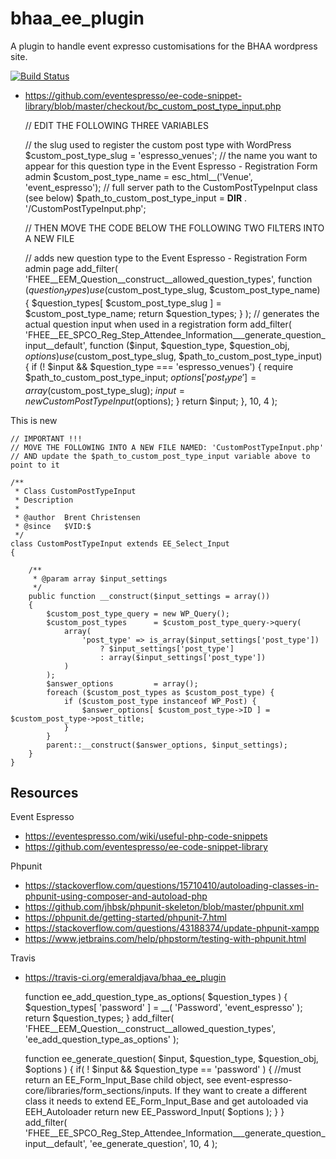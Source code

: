 # bhaa_ee_plugin

A plugin to handle event expresso customisations for the BHAA wordpress site.

[![Build Status](https://travis-ci.org/emeraldjava/bhaa_ee_plugin.svg?branch=master)](https://travis-ci.org/emeraldjava/bhaa_ee_plugin)

- https://github.com/eventespresso/ee-code-snippet-library/blob/master/checkout/bc_custom_post_type_input.php


    // EDIT THE FOLLOWING THREE VARIABLES

    // the slug used to register the custom post type with WordPress
    $custom_post_type_slug = 'espresso_venues';
    // the name you want to appear for this question type in the Event Espresso - Registration Form admin
    $custom_post_type_name = esc_html__('Venue', 'event_espresso');
    // full server path to the CustomPostTypeInput class (see below)
    $path_to_custom_post_type_input = __DIR__ . '/CustomPostTypeInput.php';
    
    // THEN MOVE THE CODE BELOW THE FOLLOWING TWO FILTERS INTO A NEW FILE
    
    // adds new question type to the Event Espresso - Registration Form admin page
    add_filter(
        'FHEE__EEM_Question__construct__allowed_question_types',
        function ($question_types) use ($custom_post_type_slug, $custom_post_type_name)
        {
            $question_types[ $custom_post_type_slug ] = $custom_post_type_name;
            return $question_types;
        }
    );
    // generates the actual question input when used in a registration form
    add_filter(
        'FHEE__EE_SPCO_Reg_Step_Attendee_Information___generate_question_input__default',
        function ($input, $question_type, $question_obj, $options)
        use ($custom_post_type_slug, $path_to_custom_post_type_input)
        {
            if (! $input && $question_type === 'espresso_venues') {
                require $path_to_custom_post_type_input;
                $options['post_type'] = array($custom_post_type_slug);
                $input                = new CustomPostTypeInput($options);
            }
            return $input;
        },
        10,
        4
    );

This is new

    // IMPORTANT !!!
    // MOVE THE FOLLOWING INTO A NEW FILE NAMED: 'CustomPostTypeInput.php'
    // AND update the $path_to_custom_post_type_input variable above to point to it

    /**
     * Class CustomPostTypeInput
     * Description
     *
     * @author  Brent Christensen
     * @since   $VID:$
     */
    class CustomPostTypeInput extends EE_Select_Input
    {
    
        /**
         * @param array $input_settings
         */
        public function __construct($input_settings = array())
        {
            $custom_post_type_query = new WP_Query();
            $custom_post_types      = $custom_post_type_query->query(
                array(
                    'post_type' => is_array($input_settings['post_type'])
                        ? $input_settings['post_type']
                        : array($input_settings['post_type'])
                )
            );
            $answer_options         = array();
            foreach ($custom_post_types as $custom_post_type) {
                if ($custom_post_type instanceof WP_Post) {
                    $answer_options[ $custom_post_type->ID ] = $custom_post_type->post_title;
                }
            }
            parent::__construct($answer_options, $input_settings);
        }
    }

## Resources

Event Espresso

- https://eventespresso.com/wiki/useful-php-code-snippets
- https://github.com/eventespresso/ee-code-snippet-library

Phpunit

- https://stackoverflow.com/questions/15710410/autoloading-classes-in-phpunit-using-composer-and-autoload-php
- https://github.com/jhbsk/phpunit-skeleton/blob/master/phpunit.xml
- https://phpunit.de/getting-started/phpunit-7.html
- https://stackoverflow.com/questions/43188374/update-phpunit-xampp
- https://www.jetbrains.com/help/phpstorm/testing-with-phpunit.html

Travis
 
- https://travis-ci.org/emeraldjava/bhaa_ee_plugin

    function ee_add_question_type_as_options( $question_types ) {
        $question_types[ 'password' ] = __( 'Password', 'event_espresso' );
        return $question_types;
    }
    add_filter( 'FHEE__EEM_Question__construct__allowed_question_types', 'ee_add_question_type_as_options' );
    
    function ee_generate_question( $input, $question_type, $question_obj, $options ) {
        if( ! $input && $question_type == 'password' ) {
            //must return an EE_Form_Input_Base child object, see event-espresso-core/libraries/form_sections/inputs. If they want to create a different class it needs to extend EE_Form_Input_Base and get autoloaded via EEH_Autoloader
            return new EE_Password_Input( $options );
        }
    }
    add_filter( 'FHEE__EE_SPCO_Reg_Step_Attendee_Information___generate_question_input__default', 'ee_generate_question', 10, 4 );